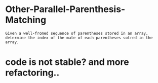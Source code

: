 # Other-Parallel-Parenthesis-Matching
    Given a well-fromed sequence of parentheses stored in an array,
    determine the index of the mate of each parentheses sotred in the array.
# code is not stable? and more refactoring..
